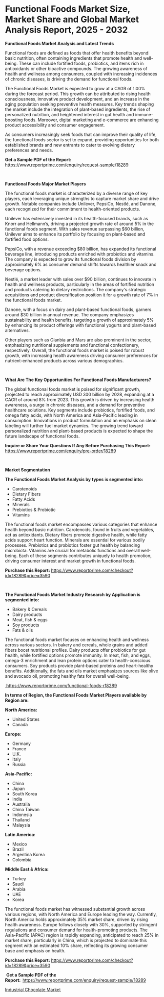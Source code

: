 <p><h1>Functional Foods Market Size, Market Share and Global Market Analysis Report, 2025 - 2032</h1></p><p><strong>Functional Foods Market Analysis and Latest Trends</strong></p>
<p><p>Functional foods are defined as foods that offer health benefits beyond basic nutrition, often containing ingredients that promote health and well-being. These can include fortified foods, probiotics, and items rich in antioxidants or other bioactive compounds. The growing awareness of health and wellness among consumers, coupled with increasing incidences of chronic diseases, is driving the demand for functional foods.</p><p>The Functional Foods Market is expected to grow at a CAGR of 1.00% during the forecast period. This growth can be attributed to rising health consciousness, innovative product development, and an increase in the aging population seeking preventive health measures. Key trends shaping the market include the integration of plant-based ingredients, the rise of personalized nutrition, and heightened interest in gut health and immune-boosting foods. Moreover, digital marketing and e-commerce are enhancing product accessibility and consumer engagement. </p><p>As consumers increasingly seek foods that can improve their quality of life, the functional foods sector is set to expand, providing opportunities for both established brands and new entrants to cater to evolving dietary preferences and needs.</p></p>
<p><strong>Get a Sample PDF of the Report:&nbsp;</strong> <a href="https://www.reportprime.com/enquiry/request-sample/18289?utm_campaign=3365&utm_medium=2&utm_source=Github&utm_content=ia&utm_term=19032025&utm_id=functional-foods">https://www.reportprime.com/enquiry/request-sample/18289</a></p>
<p>&nbsp;</p>
<p><strong>Functional Foods Major Market Players</strong></p>
<p><p>The functional foods market is characterized by a diverse range of key players, each leveraging unique strengths to capture market share and drive growth. Notable companies include Unilever, PepsiCo, Nestlé, and Danone, each recognized for their commitment to health-oriented products.</p><p>Unilever has extensively invested in its health-focused brands, such as Knorr and Hellmann’s, driving a projected growth rate of around 5% in the functional foods segment. With sales revenue surpassing $60 billion, Unilever aims to enhance its portfolio by focusing on plant-based and fortified food options.</p><p>PepsiCo, with a revenue exceeding $80 billion, has expanded its functional beverage line, introducing products enriched with probiotics and vitamins. The company is expected to grow its functional foods division by approximately 6% as consumer demand shifts towards healthier snack and beverage options.</p><p>Nestlé, a market leader with sales over $90 billion, continues to innovate in health and wellness products, particularly in the areas of fortified nutrition and products catering to dietary restrictions. The company's strategic acquisitions and product diversification position it for a growth rate of 7% in the functional foods market.</p><p>Danone, with a focus on dairy and plant-based functional foods, garners around $30 billion in annual revenue. The company emphasizes sustainability and health benefits, targeting a growth of approximately 5% by enhancing its product offerings with functional yogurts and plant-based alternatives.</p><p>Other players such as Glanbia and Mars are also prominent in the sector, emphasizing nutritional supplements and functional confectionery, respectively. Overall, the functional foods market is poised for robust growth, with increasing health awareness driving consumer preferences for nutrient-enhanced products across various demographics.</p></p>
<p>&nbsp;</p>
<p><strong>What Are The Key Opportunities For Functional Foods Manufacturers?</strong></p>
<p><p>The global functional foods market is poised for significant growth, projected to reach approximately USD 300 billion by 2028, expanding at a CAGR of around 8% from 2023. This growth is driven by increasing health awareness, a surge in chronic diseases, and a demand for preventive healthcare solutions. Key segments include probiotics, fortified foods, and omega fatty acids, with North America and Asia-Pacific leading in consumption. Innovations in product formulation and an emphasis on clean labeling will further fuel market dynamics. The growing trend toward personalized nutrition and plant-based products is expected to shape the future landscape of functional foods.</p></p>
<p><strong>Inquire or Share Your Questions If Any Before Purchasing This Report:</strong> <a href="https://www.reportprime.com/enquiry/pre-order/18289?utm_campaign=3365&utm_medium=2&utm_source=Github&utm_content=ia&utm_term=19032025&utm_id=functional-foods">https://www.reportprime.com/enquiry/pre-order/18289</a></p>
<p>&nbsp;</p>
<p><strong>Market Segmentation</strong></p>
<p><strong>The Functional Foods Market Analysis by types is segmented into:</strong></p>
<p><ul><li>Carotenoids</li><li>Dietary Fibers</li><li>Fatty Acids</li><li>Minerals</li><li>Prebiotics & Probiotic</li><li>Vitamins</li></ul></p>
<p><p>The functional foods market encompasses various categories that enhance health beyond basic nutrition. Carotenoids, found in fruits and vegetables, act as antioxidants. Dietary fibers promote digestive health, while fatty acids support heart function. Minerals are essential for various bodily processes. Prebiotics and probiotics foster gut health by balancing microbiota. Vitamins are crucial for metabolic functions and overall well-being. Each of these segments contributes uniquely to health promotion, driving consumer interest and market growth in functional foods.</p></p>
<p><strong>Purchase this Report:&nbsp;</strong><a href="https://www.reportprime.com/checkout?id=18289&price=3590&utm_campaign=3365&utm_medium=2&utm_source=Github&utm_content=ia&utm_term=19032025&utm_id=functional-foods">https://www.reportprime.com/checkout?id=18289&price=3590</a></p>
<p>&nbsp;</p>
<p><strong>The Functional Foods Market Industry Research by Application is segmented into:</strong></p>
<p><ul><li>Bakery & Cereals</li><li>Dairy products</li><li>Meat, fish & eggs</li><li>Soy products</li><li>Fats & oils</li></ul></p>
<p><p>The functional foods market focuses on enhancing health and wellness across various sectors. In bakery and cereals, whole grains and added fibers boost nutritional profiles. Dairy products offer probiotics for gut health, while fortified options promote immunity. In meat, fish, and eggs, omega-3 enrichment and lean protein options cater to health-conscious consumers. Soy products provide plant-based proteins and heart-healthy benefits. Additionally, the fats and oils market emphasizes sources like olive and avocado oil, promoting healthy fats for overall well-being.</p></p>
<p><a href="https://www.reportprime.com/functional-foods-r18289?utm_campaign=3365&utm_medium=2&utm_source=Github&utm_content=ia&utm_term=19032025&utm_id=functional-foods">&nbsp;https://www.reportprime.com/functional-foods-r18289</a></p>
<p><strong>In terms of Region, the Functional Foods Market Players available by Region are:</strong></p>
<p>
    <p> <strong> North America: </strong>
        <ul>
            <li>United States</li>
            <li>Canada</li>
        </ul>
        </p> 
    <p> <strong> Europe: </strong>
        <ul>
            <li>Germany</li>
            <li>France</li>
            <li>U.K.</li>
            <li>Italy</li>
            <li>Russia</li>
        </ul>
        </p> 
    <p> <strong> Asia-Pacific: </strong>
        <ul>
            <li>China</li>
            <li>Japan</li>
            <li>South Korea</li>
            <li>India</li>
            <li>Australia</li>
            <li>China Taiwan</li>
            <li>Indonesia</li>
            <li>Thailand</li>
            <li>Malaysia</li>
        </ul>
        </p> 
    <p> <strong> Latin America: </strong>
        <ul>
            <li>Mexico</li>
            <li>Brazil</li>
            <li>Argentina Korea</li>
            <li>Colombia</li>
        </ul>
        </p> 
    <p> <strong> Middle East & Africa: </strong>
        <ul>
            <li>Turkey</li>
            <li>Saudi</li>
            <li>Arabia</li>
            <li>UAE</li>
            <li>Korea</li>
        </ul>
    </p>
    </p>
<p><p>The functional foods market has witnessed substantial growth across various regions, with North America and Europe leading the way. Currently, North America holds approximately 35% market share, driven by rising health awareness. Europe follows closely with 30%, supported by stringent regulations and consumer demand for health-promoting products. The Asia-Pacific (APAC) region is rapidly expanding, anticipated to reach 25% in market share, particularly in China, which is projected to dominate this segment with an estimated 10% share, reflecting its growing consumer base and emphasis on health.</p></p>
<p><strong>Purchase this Report: </strong><a href="https://www.reportprime.com/checkout?id=18289&price=3590&utm_campaign=3365&utm_medium=2&utm_source=Github&utm_content=ia&utm_term=19032025&utm_id=functional-foods">https://www.reportprime.com/checkout?id=18289&price=3590</a></p>
<p>&nbsp;<strong>Get a Sample PDF of the Report:&nbsp;&nbsp;</strong><a href="https://www.reportprime.com/enquiry/request-sample/18289?utm_campaign=3365&utm_medium=2&utm_source=Github&utm_content=ia&utm_term=19032025&utm_id=functional-foods">https://www.reportprime.com/enquiry/request-sample/18289</a></p>
<p><strong></strong></p>
<p><p><a href="https://github.com/alejnaouare/Market-Research-Report-List-1/blob/main/industrial-chocolate-market.md?utm_campaign=3365&utm_medium=2&utm_source=Github&utm_content=ia&utm_term=19032025&utm_id=functional-foods">Industrial Chocolate Market</a></p></p>